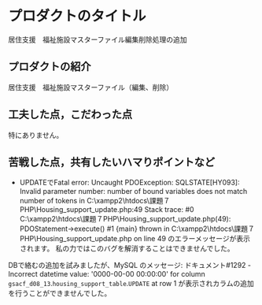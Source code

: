 # プロダクトのタイトル
居住支援　福祉施設マスターファイル編集削除処理の追加


## プロダクトの紹介
居住支援　福祉施設マスターファイル（編集、削除）

## 工夫した点，こだわった点
特にありません。

## 苦戦した点，共有したいハマりポイントなど
- UPDATEでFatal error: Uncaught PDOException: SQLSTATE[HY093]: Invalid parameter number: number of bound variables does not match number of tokens in C:\xampp2\htdocs\課題７PHP\Housing_support_update.php:49 Stack trace: #0 C:\xampp2\htdocs\課題７PHP\Housing_support_update.php(49): PDOStatement->execute() #1 {main} thrown in C:\xampp2\htdocs\課題７PHP\Housing_support_update.php on line 49
のエラーメッセージが表示されます。
私の力ではこのバグを解消することはできませんでした。


DBで絡むの追加を試みましたが、MySQL のメッセージ: ドキュメント#1292 - Incorrect datetime value: '0000-00-00 00:00:00' for column `gsacf_d08_13`.`housing_support_table`.`UPDATE` at row 1
が表示されカラムの追加を行うことができませんでした。